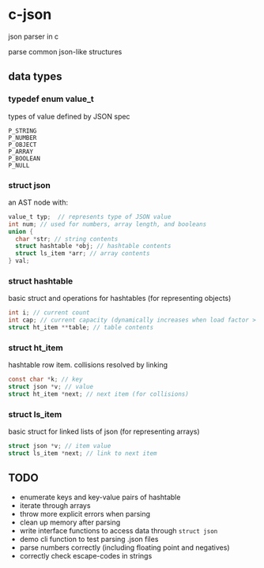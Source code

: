 # c-json
json parser in c

parse common json-like structures

## data types

### typedef enum value_t
types of value defined by JSON spec
```
P_STRING
P_NUMBER
P_OBJECT
P_ARRAY
P_BOOLEAN
P_NULL
```

### struct json
an AST node with:
```c
value_t typ;  // represents type of JSON value
int num; // used for numbers, array length, and booleans
union {
  char *str; // string contents
  struct hashtable *obj; // hashtable contents
  struct ls_item *arr; // array contents
} val;
```

### struct hashtable
basic struct and operations for hashtables (for representing objects)
```c
int i; // current count
int cap; // current capacity (dynamically increases when load factor > threshold)
struct ht_item **table; // table contents
```

### struct ht_item
hashtable row item. collisions resolved by linking
```c
const char *k; // key
struct json *v; // value
struct ht_item *next; // next item (for collisions)
```

### struct ls_item
basic struct for linked lists of json (for representing arrays)
```c
struct json *v; // item value
struct ls_item *next; // link to next item
```

## TODO
- enumerate keys and key-value pairs of hashtable
- iterate through arrays
- throw more explicit errors when parsing
- clean up memory after parsing
- write interface functions to access data through ```struct json```
- demo cli function to test parsing .json files
- parse numbers correctly (including floating point and negatives)
- correctly check escape-codes in strings
